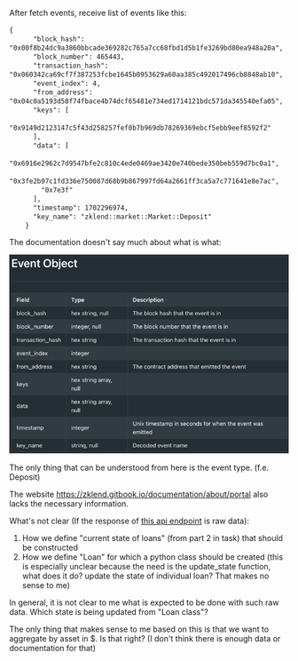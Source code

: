 After fetch events, receive list of events like this:

````
{
      "block_hash": "0x00f8b24dc9a3860bbcade369282c765a7cc68fbd1d5b1fe3269bd80ea948a20a",
      "block_number": 465443,
      "transaction_hash": "0x060342ca69cf7f387253fcbe1645b0953629a60aa385c492017496cb8848ab10",
      "event_index": 4,
      "from_address": "0x04c0a5193d58f74fbace4b74dcf65481e734ed1714121bdc571da345540efa05",
      "keys": [
        "0x9149d2123147c5f43d258257fef0b7b969db78269369ebcf5ebb9eef8592f2"
      ],
      "data": [
        "0x6916e2962c7d9547bfe2c810c4ede0469ae3420e740bede350beb559d7bc0a1",
        "0x3fe2b97c1fd336e750087d68b9b867997fd64a2661ff3ca5a7c771641e8e7ac",
        "0x7e3f"
      ],
      "timestamp": 1702296974,
      "key_name": "zklend::market::Market::Deposit"
    }
````

The documentation doesn't say much about what is what:

![img.png](.mdfiles/img.png)

The only thing that can be understood from here is the event type. (f.e. Deposit)

The website https://zklend.gitbook.io/documentation/about/portal also lacks the necessary information.


What's not clear (If the response of [this api endpoint](https://starkscan.readme.io/reference/retrieve-events) is raw data):

1. How we define "current state of loans" (from part 2 in task) that should be constructed
2. How we define "Loan" for which a python class should be created (this is especially unclear because the need is the update_state function, what does it do? update the state of individual loan? That makes no sense to me)

In general, it is not clear to me what is expected to be done with such raw data.
Which state is being updated from "Loan class"?

The only thing that makes sense to me based on this is that we want to aggregate by asset in $. Is that right? (I don't think there is enough data or documentation for that)
